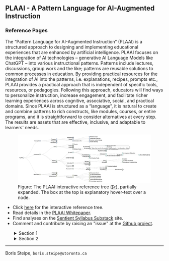 ## PLAAI - A Pattern Language for AI-Augmented Instruction

### Reference Pages


The “Pattern Language for AI-Augmented Instruction” (PLAAI) is a structured approach to designing and implementing educational experiences that are enhanced by artificial intelligence. PLAAI focuses on the integration of AI technologies – generative AI Language Models like ChatGPT – into various instructional patterns. Patterns include lectures, discussions, group work and the like; patterns are reusable solutions to common processes in education. By providing practical resources for the integration of AI into the patterns, i.e. explanations, recipes, prompts etc., PLAAI provides a practical approach that is independent  of specific tools, resources, or pedagogies. Following this approach, educators will find ways to personalize instruction, increase engagement, and facilitate richer learning experiences across cognitive, associative, social, and practical domains. Since PLAAI is structured as a “language”, it is natural to create and combine patterns to rich constructs, like modules, courses, or entire programs, and it is straightforward to consider alternatives at every step. The results are assets that are effective, inclusive, and adaptable to learners' needs. 

<figure>
  <a href="PLAAI-reference.html"><img src="img/PLAAI-reference-tree.png" alt="The PLAAI reference tree"></a>
  <figcaption>Figure: The PLAAI interactive reference tree (<a href="PLAAI-reference.html">▷</a>), partially expanded. The box at the top is explanatory hover-text over a node.</figcaption>
</figure>


* Click [here](https://stsyl.github.io/PLAAI/PLAAI-reference.html) for the interactive reference tree.
* Read details in the [PLAAI Whitepaper](https://tinyurl.com/PLAAI-wp).
* Find analyses on the [Sentient Syllabus Substack](https://sentientsyllabus.substack.com) site.
* Comment and contribute by raising an "issue" at the [Github project](https://github.com/stSyl/PLAAI).




<style>
details { padding-left: 2em; }
</style>

<details>
  <summary>Section 1</summary>
  <p>This is the content for section 1.
  <details>
  <summary>Section 1.1</summary>
  <p>This is the content for section 1.1
    <details>
  <summary>Section 1.1.1</summary>
  <p>This is the content for section 1.1.1
    <details>
  <summary>Section 1.1.1.1</summary>
  <p>This is the content for section 1.1.1.1</p>
</details>
    <details>
  <summary>Section 1.1.1.2</summary>
  <p>This is the content for section 1.1.1.2</p>
</details>
</p>
</details>
</p>
</details>
</p>
</details>

<details>
  <summary>Section 2</summary>
  <p>This is the content for section 2.
  <details>
  <summary>Section 2.1</summary>
  <p>This is the content for section 2.1
  <details>
  <summary>Section 2</summary>
  <p>This is the content for section 2.2</p>
  <details>
  <summary>Section 2</summary>
  <p>This is the content for section 2.3</p>
</details>

</details>
</p>
</details>
</p>
</details>






----

Boris Steipe, `boris.steipe@utoronto.ca`



<!-- END -->
